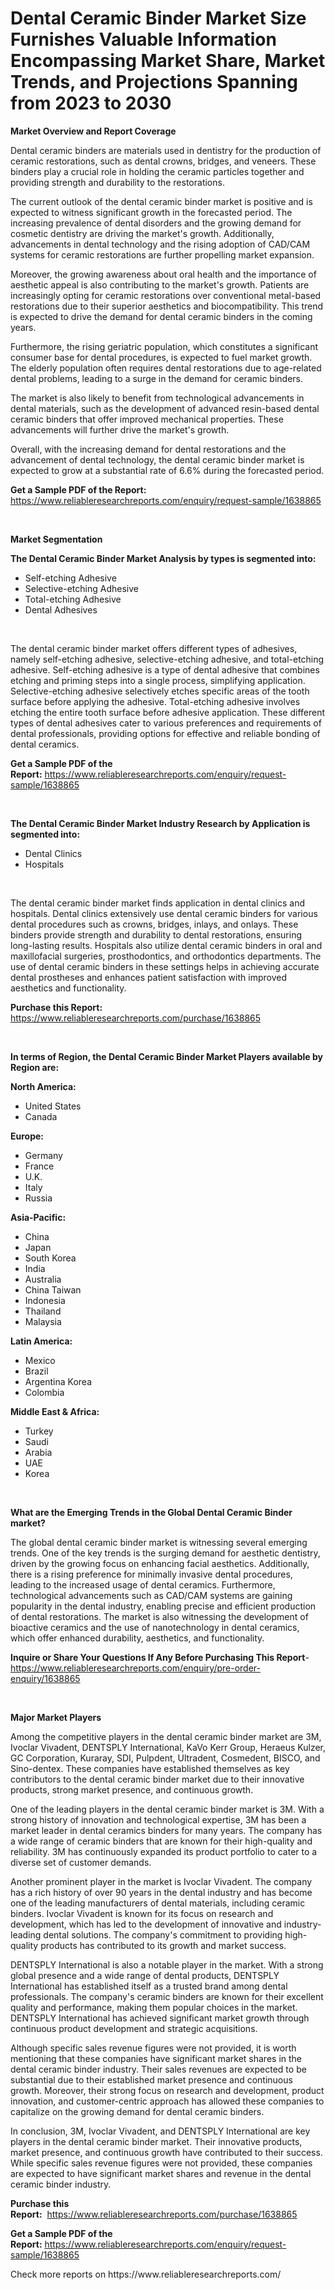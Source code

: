 <p><h1>Dental Ceramic Binder Market Size Furnishes Valuable Information Encompassing Market Share, Market Trends, and Projections Spanning from 2023 to 2030</h1></p><p><strong>Market Overview and Report Coverage</strong></p>
<p><p>Dental ceramic binders are materials used in dentistry for the production of ceramic restorations, such as dental crowns, bridges, and veneers. These binders play a crucial role in holding the ceramic particles together and providing strength and durability to the restorations.</p><p>The current outlook of the dental ceramic binder market is positive and is expected to witness significant growth in the forecasted period. The increasing prevalence of dental disorders and the growing demand for cosmetic dentistry are driving the market's growth. Additionally, advancements in dental technology and the rising adoption of CAD/CAM systems for ceramic restorations are further propelling market expansion.</p><p>Moreover, the growing awareness about oral health and the importance of aesthetic appeal is also contributing to the market's growth. Patients are increasingly opting for ceramic restorations over conventional metal-based restorations due to their superior aesthetics and biocompatibility. This trend is expected to drive the demand for dental ceramic binders in the coming years.</p><p>Furthermore, the rising geriatric population, which constitutes a significant consumer base for dental procedures, is expected to fuel market growth. The elderly population often requires dental restorations due to age-related dental problems, leading to a surge in the demand for ceramic binders.</p><p>The market is also likely to benefit from technological advancements in dental materials, such as the development of advanced resin-based dental ceramic binders that offer improved mechanical properties. These advancements will further drive the market's growth.</p><p>Overall, with the increasing demand for dental restorations and the advancement of dental technology, the dental ceramic binder market is expected to grow at a substantial rate of 6.6% during the forecasted period.</p></p>
<p><strong>Get a Sample PDF of the Report:</strong> <a href="https://www.reliableresearchreports.com/enquiry/request-sample/1638865">https://www.reliableresearchreports.com/enquiry/request-sample/1638865</a></p>
<p>&nbsp;</p>
<p><strong>Market Segmentation</strong></p>
<p><strong>The Dental Ceramic Binder Market Analysis by types is segmented into:</strong></p>
<p><ul><li>Self-etching Adhesive</li><li>Selective-etching Adhesive</li><li>Total-etching Adhesive</li><li>Dental Adhesives</li></ul></p>
<p>&nbsp;</p>
<p><p>The dental ceramic binder market offers different types of adhesives, namely self-etching adhesive, selective-etching adhesive, and total-etching adhesive. Self-etching adhesive is a type of dental adhesive that combines etching and priming steps into a single process, simplifying application. Selective-etching adhesive selectively etches specific areas of the tooth surface before applying the adhesive. Total-etching adhesive involves etching the entire tooth surface before adhesive application. These different types of dental adhesives cater to various preferences and requirements of dental professionals, providing options for effective and reliable bonding of dental ceramics.</p></p>
<p><strong>Get a Sample PDF of the Report:</strong>&nbsp;<a href="https://www.reliableresearchreports.com/enquiry/request-sample/1638865">https://www.reliableresearchreports.com/enquiry/request-sample/1638865</a></p>
<p>&nbsp;</p>
<p><strong>The Dental Ceramic Binder Market Industry Research by Application is segmented into:</strong></p>
<p><ul><li>Dental Clinics</li><li>Hospitals</li></ul></p>
<p>&nbsp;</p>
<p><p>The dental ceramic binder market finds application in dental clinics and hospitals. Dental clinics extensively use dental ceramic binders for various dental procedures such as crowns, bridges, inlays, and onlays. These binders provide strength and durability to dental restorations, ensuring long-lasting results. Hospitals also utilize dental ceramic binders in oral and maxillofacial surgeries, prosthodontics, and orthodontics departments. The use of dental ceramic binders in these settings helps in achieving accurate dental prostheses and enhances patient satisfaction with improved aesthetics and functionality.</p></p>
<p><strong>Purchase this Report:</strong>&nbsp; <a href="https://www.reliableresearchreports.com/purchase/1638865">https://www.reliableresearchreports.com/purchase/1638865</a></p>
<p>&nbsp;</p>
<p><strong>In terms of Region, the Dental Ceramic Binder Market Players available by Region are:</strong></p>
<p>
    <p> <strong> North America: </strong>
        <ul>
            <li>United States</li>
            <li>Canada</li>
        </ul>
        </p> 
    <p> <strong> Europe: </strong>
        <ul>
            <li>Germany</li>
            <li>France</li>
            <li>U.K.</li>
            <li>Italy</li>
            <li>Russia</li>
        </ul>
        </p> 
    <p> <strong> Asia-Pacific: </strong>
        <ul>
            <li>China</li>
            <li>Japan</li>
            <li>South Korea</li>
            <li>India</li>
            <li>Australia</li>
            <li>China Taiwan</li>
            <li>Indonesia</li>
            <li>Thailand</li>
            <li>Malaysia</li>
        </ul>
        </p> 
    <p> <strong> Latin America: </strong>
        <ul>
            <li>Mexico</li>
            <li>Brazil</li>
            <li>Argentina Korea</li>
            <li>Colombia</li>
        </ul>
        </p> 
    <p> <strong> Middle East & Africa: </strong>
        <ul>
            <li>Turkey</li>
            <li>Saudi</li>
            <li>Arabia</li>
            <li>UAE</li>
            <li>Korea</li>
        </ul>
    </p>
    </p>
<p>&nbsp;</p>
<p><strong>What are the Emerging Trends in the Global Dental Ceramic Binder market?</strong></p>
<p><p>The global dental ceramic binder market is witnessing several emerging trends. One of the key trends is the surging demand for aesthetic dentistry, driven by the growing focus on enhancing facial aesthetics. Additionally, there is a rising preference for minimally invasive dental procedures, leading to the increased usage of dental ceramics. Furthermore, technological advancements such as CAD/CAM systems are gaining popularity in the dental industry, enabling precise and efficient production of dental restorations. The market is also witnessing the development of bioactive ceramics and the use of nanotechnology in dental ceramics, which offer enhanced durability, aesthetics, and functionality.</p></p>
<p><strong>Inquire or Share Your Questions If Any Before Purchasing This Report</strong>- <a href="https://www.reliableresearchreports.com/enquiry/pre-order-enquiry/1638865">https://www.reliableresearchreports.com/enquiry/pre-order-enquiry/1638865</a></p>
<p>&nbsp;</p>
<p><strong>Major Market Players</strong></p>
<p><p>Among the competitive players in the dental ceramic binder market are 3M, Ivoclar Vivadent, DENTSPLY International, KaVo Kerr Group, Heraeus Kulzer, GC Corporation, Kuraray, SDI, Pulpdent, Ultradent, Cosmedent, BISCO, and Sino-dentex. These companies have established themselves as key contributors to the dental ceramic binder market due to their innovative products, strong market presence, and continuous growth.</p><p>One of the leading players in the dental ceramic binder market is 3M. With a strong history of innovation and technological expertise, 3M has been a market leader in dental ceramics binders for many years. The company has a wide range of ceramic binders that are known for their high-quality and reliability. 3M has continuously expanded its product portfolio to cater to a diverse set of customer demands.</p><p>Another prominent player in the market is Ivoclar Vivadent. The company has a rich history of over 90 years in the dental industry and has become one of the leading manufacturers of dental materials, including ceramic binders. Ivoclar Vivadent is known for its focus on research and development, which has led to the development of innovative and industry-leading dental solutions. The company's commitment to providing high-quality products has contributed to its growth and market success.</p><p>DENTSPLY International is also a notable player in the market. With a strong global presence and a wide range of dental products, DENTSPLY International has established itself as a trusted brand among dental professionals. The company's ceramic binders are known for their excellent quality and performance, making them popular choices in the market. DENTSPLY International has achieved significant market growth through continuous product development and strategic acquisitions.</p><p>Although specific sales revenue figures were not provided, it is worth mentioning that these companies have significant market shares in the dental ceramic binder industry. Their sales revenues are expected to be substantial due to their established market presence and continuous growth. Moreover, their strong focus on research and development, product innovation, and customer-centric approach has allowed these companies to capitalize on the growing demand for dental ceramic binders.</p><p>In conclusion, 3M, Ivoclar Vivadent, and DENTSPLY International are key players in the dental ceramic binder market. Their innovative products, market presence, and continuous growth have contributed to their success. While specific sales revenue figures were not provided, these companies are expected to have significant market shares and revenue in the dental ceramic binder industry.</p></p>
<p><strong>Purchase this Report:</strong>&nbsp;&nbsp;<a href="https://www.reliableresearchreports.com/purchase/1638865">https://www.reliableresearchreports.com/purchase/1638865</a></p>
<p></p>
<p><strong>Get a Sample PDF of the Report:</strong>&nbsp;<a href="https://www.reliableresearchreports.com/enquiry/request-sample/1638865">https://www.reliableresearchreports.com/enquiry/request-sample/1638865</a></p>
<p>Check more reports on https://www.reliableresearchreports.com/</p>